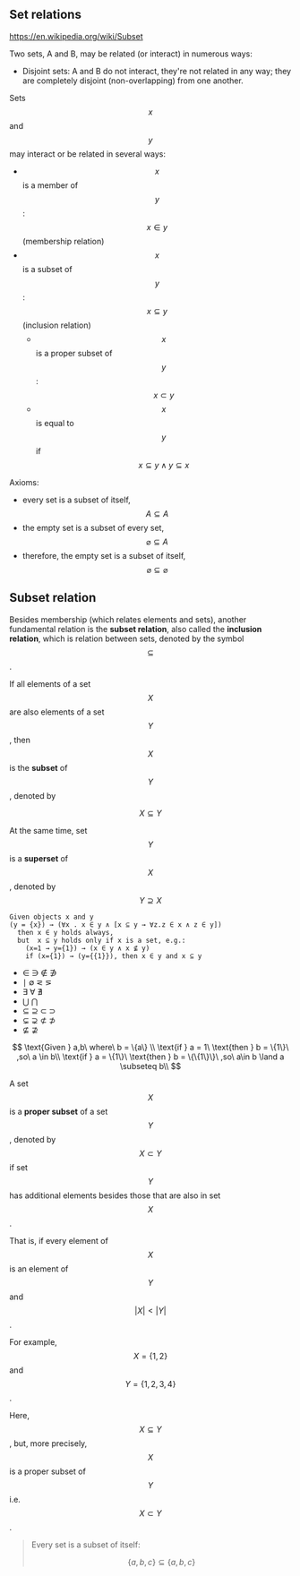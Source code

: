 ## Set relations

https://en.wikipedia.org/wiki/Subset


Two sets, A and B, may be related (or interact) in numerous ways:
* Disjoint sets: A and B do not interact, they're not related in any way; they are completely disjoint (non-overlapping) from one another.



Sets $$x$$ and $$y$$ may interact or be related in several ways:
- $$x$$ is a member of $$y$$: $$x\in y$$ (membership relation)
- $$x$$ is a subset of $$y$$: $$x\subseteq y$$ (inclusion relation)
  - $$x$$ is a proper subset of $$y$$: $$x\subset y$$
  - $$x$$ is equal to $$y$$ if $$x\subseteq y \land y\subseteq x$$

Axioms:
- every set is a subset of itself, $$A\subseteq A$$
- the empty set is a subset of every set, $$\varnothing \subseteq A$$
- therefore, the empty set is a subset of itself, $$\varnothing \subseteq \varnothing$$


## Subset relation

Besides membership (which relates elements and sets), another fundamental relation is the **subset relation**, also called the **inclusion relation**, which is relation between sets, denoted by the symbol $$\subseteq$$.

If all elements of a set $$X$$ are also elements of a set $$Y$$, then $$X$$ is the **subset** of $$Y$$, denoted by 

$$X \subseteq Y$$

At the same time, set $$Y$$ is a **superset** of $$X$$, denoted by $$Y \supseteq X$$


```text
Given objects x and y
(y = {x}) → (∀x . x ∈ y ∧ [x ⊆ y → ∀z.z ∈ x ∧ z ∈ y])
  then x ∈ y holds always,
  but  x ⊆ y holds only if x is a set, e.g.:
    (x=1 → y={1}) → (x ∈ y ∧ x ⊈ y)
    if (x={1}) → (y={{1}}), then x ∈ y and x ⊆ y
```

- ∈ ∋ ∉ ∌
- ∣ ∅ ⋜ ⋝
- ∃ ∀ ∄
- ⋃ ⋂
- ⊆ ⊇ ⊂ ⊃ 
- ⊊ ⊋ ⊄ ⊅
- ⊈ ⊉


$$
\text{Given } a,b\ where\ b = \{a\} \\
\text{if } a = 1\ \text{then } b = \{1\}\ ,so\ a \in b\\
\text{if } a = \{1\}\ \text{then } b = \{\{1\}\}\ ,so\ a\in b \land a \subseteq b\\
$$




A set $$X$$ is a __proper subset__ of a set $$Y$$, denoted by $$X\subset Y$$ if set $$Y$$ has additional elements besides those that are also in set $$X$$.

That is, if every element of $$X$$ is an element of $$Y$$ and $$|X| < |Y|$$.

For example, $$X=\{1,2\}$$ and $$Y=\{1,2,3,4\}$$.

Here, $$X\subseteq Y$$, but, more precisely, $$X$$ is a proper subset of $$Y$$ i.e. $$X\subset Y$$.

> Every set is a subset of itself:
>      
> $$\{a,b,c\} \subseteq \{a,b,c\}$$
